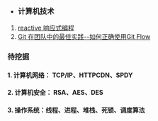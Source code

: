 - ### 计算机技术
1. [reactive  响应式编程](https://zhuanlan.zhihu.com/p/27678951)
2. [Git 在团队中的最佳实践--如何正确使用Git Flow](http://www.cnblogs.com/cnblogsfans/p/5075073.html)


### 待挖掘
#### 1. 计算机网络： TCP/IP、HTTPCDN、SPDY
#### 2. 计算机安全： RSA、AES、DES
#### 3. 操作系统：线程、进程、堆栈、死锁、调度算法
